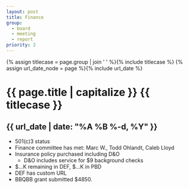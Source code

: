 ```yaml
---
layout: post
title: Finance
group:
  - board
  - meeting
  - report
priority: 2
---
```


{% assign titlecase = page.group | join ' ' %}{% include titlecase %}
{% assign url_date_node = page %}{% include url_date %}
# {{ page.title | capitalize }} {{ titlecase }}
## {{ url_date | date: "%A %B %-d, %Y" }}

* 501(c)3 status
* Finance committee has met: Marc W., Todd Ohlandt, Caleb Lloyd 
* Insurance policy purchased including D&O
    * D&O includes service for $9 background checks
* $...K remaining in DEF, $...K in PBD
* DEF has custom URL 
* BBQBB grant submitted $4850.
